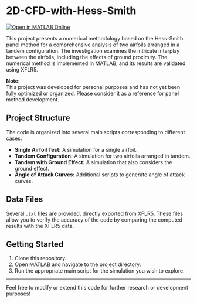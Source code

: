 # 2D-CFD-with-Hess-Smith

[![Open in MATLAB Online](https://www.mathworks.com/images/responsive/global/open-in-matlab-online.svg)](https://matlab.mathworks.com/open/github/v1?repo=lucapiombo/2D-CFD-with-Hess-Smith)

This project presents a numerical methodology based on the Hess-Smith panel method for a comprehensive analysis of two airfoils arranged in a tandem configuration. The investigation examines the intricate interplay between the airfoils, including the effects of ground proximity. The numerical method is implemented in MATLAB, and its results are validated using XFLR5.

**Note:**  
This project was developed for personal purposes and has not yet been fully optimized or organized. Please consider it as a reference for panel method development.

## Project Structure

The code is organized into several main scripts corresponding to different cases:
- **Single Airfoil Test:** A simulation for a single airfoil.
- **Tandem Configuration:** A simulation for two airfoils arranged in tandem.
- **Tandem with Ground Effect:** A simulation that also considers the ground effect.
- **Angle of Attack Curves:** Additional scripts to generate angle of attack curves.

## Data Files

Several `.txt` files are provided, directly exported from XFLR5. These files allow you to verify the accuracy of the code by comparing the computed results with the XFLR5 data.

## Getting Started

1. Clone this repository.
2. Open MATLAB and navigate to the project directory.
3. Run the appropriate main script for the simulation you wish to explore.

---

Feel free to modify or extend this code for further research or development purposes!
